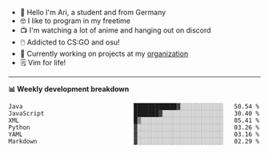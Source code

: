 * 👋 Hello I'm Ari, a student and from Germany
* 🤓 I like to program in my freetime
* 📺 I'm watching a lot of anime and hanging out on discord
* 🖱️ Addicted to CS:GO and osu!
* 👷 Currently working on projects at my [organization](https://github.com/aridevelopment-de)
* 🗒️ Vim for life!

<hr />

**📊 Weekly development breakdown**

<!--START_SECTION:waka-->

```text
Java                               ████████████▓░░░░░░░░░░░░   50.54 %
JavaScript                         ███████▓░░░░░░░░░░░░░░░░░   30.40 %
XML                                █▒░░░░░░░░░░░░░░░░░░░░░░░   05.41 %
Python                             ▓░░░░░░░░░░░░░░░░░░░░░░░░   03.26 %
YAML                               ▓░░░░░░░░░░░░░░░░░░░░░░░░   03.16 %
Markdown                           ▓░░░░░░░░░░░░░░░░░░░░░░░░   02.29 %
```

<!--END_SECTION:waka-->
